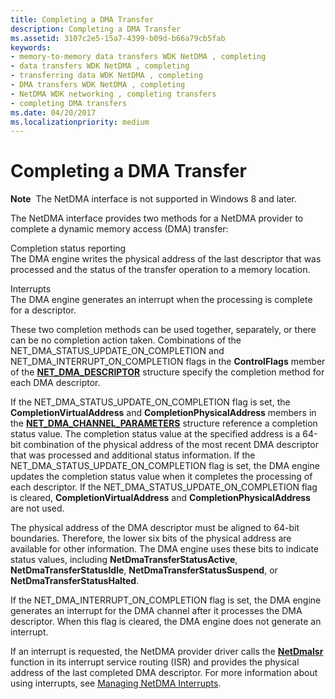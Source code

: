 ```yaml
---
title: Completing a DMA Transfer
description: Completing a DMA Transfer
ms.assetid: 3107c2e5-15a7-4399-b09d-b66a79cb5fab
keywords:
- memory-to-memory data transfers WDK NetDMA , completing
- data transfers WDK NetDMA , completing
- transferring data WDK NetDMA , completing
- DMA transfers WDK NetDMA , completing
- NetDMA WDK networking , completing transfers
- completing DMA transfers
ms.date: 04/20/2017
ms.localizationpriority: medium
---
```


# Completing a DMA Transfer


**Note**  The NetDMA interface is not supported in Windows 8 and later.

 




The NetDMA interface provides two methods for a NetDMA provider to complete a dynamic memory access (DMA) transfer:

<a href="" id="completion-status-reporting"></a>Completion status reporting  
The DMA engine writes the physical address of the last descriptor that was processed and the status of the transfer operation to a memory location.

<a href="" id="interrupts"></a>Interrupts  
The DMA engine generates an interrupt when the processing is complete for a descriptor.

These two completion methods can be used together, separately, or there can be no completion action taken. Combinations of the NET\_DMA\_STATUS\_UPDATE\_ON\_COMPLETION and NET\_DMA\_INTERRUPT\_ON\_COMPLETION flags in the **ControlFlags** member of the [**NET\_DMA\_DESCRIPTOR**](https://msdn.microsoft.com/library/windows/hardware/ff568734) structure specify the completion method for each DMA descriptor.

If the NET\_DMA\_STATUS\_UPDATE\_ON\_COMPLETION flag is set, the **CompletionVirtualAddress** and **CompletionPhysicalAddress** members in the [**NET\_DMA\_CHANNEL\_PARAMETERS**](https://msdn.microsoft.com/library/windows/hardware/ff568732) structure reference a completion status value. The completion status value at the specified address is a 64-bit combination of the physical address of the most recent DMA descriptor that was processed and additional status information. If the NET\_DMA\_STATUS\_UPDATE\_ON\_COMPLETION flag is set, the DMA engine updates the completion status value when it completes the processing of each descriptor. If the NET\_DMA\_STATUS\_UPDATE\_ON\_COMPLETION flag is cleared, **CompletionVirtualAddress** and **CompletionPhysicalAddress** are not used.

The physical address of the DMA descriptor must be aligned to 64-bit boundaries. Therefore, the lower six bits of the physical address are available for other information. The DMA engine uses these bits to indicate status values, including **NetDmaTransferStatusActive**, **NetDmaTransferStatusIdle**, **NetDmaTransferStatusSuspend**, or **NetDmaTransferStatusHalted**.

If the NET\_DMA\_INTERRUPT\_ON\_COMPLETION flag is set, the DMA engine generates an interrupt for the DMA channel after it processes the DMA descriptor. When this flag is cleared, the DMA engine does not generate an interrupt.

If an interrupt is requested, the NetDMA provider driver calls the [**NetDmaIsr**](https://msdn.microsoft.com/library/windows/hardware/ff568331) function in its interrupt service routing (ISR) and provides the physical address of the last completed DMA descriptor. For more information about using interrupts, see [Managing NetDMA Interrupts](managing-netdma-interrupts.md).

 

 





